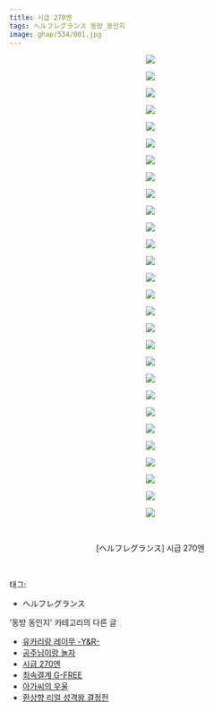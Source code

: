 ```yaml
---
title: 시급 270엔
tags: ヘルフレグランス 동방_동인지
image: ghap/534/001.jpg
---
```

<div class="article">
<p style="text-align: center; clear: none; float: none;"><img src="{{ site.nasurl }}/ghap/534/001.jpg"/></p>
<p style="text-align: center; clear: none; float: none;"><img src="{{ site.nasurl }}/ghap/534/002.jpg"/></p>
<p style="text-align: center; clear: none; float: none;"><img src="{{ site.nasurl }}/ghap/534/003.jpg"/></p>
<p style="text-align: center; clear: none; float: none;"><img src="{{ site.nasurl }}/ghap/534/004.jpg"/></p>
<p style="text-align: center; clear: none; float: none;"><img src="{{ site.nasurl }}/ghap/534/005.jpg"/></p>
<p style="text-align: center; clear: none; float: none;"><img src="{{ site.nasurl }}/ghap/534/006.jpg"/></p>
<p style="text-align: center; clear: none; float: none;"><img src="{{ site.nasurl }}/ghap/534/007.jpg"/></p>
<p style="text-align: center; clear: none; float: none;"><img src="{{ site.nasurl }}/ghap/534/008.jpg"/></p>
<p style="text-align: center; clear: none; float: none;"><img src="{{ site.nasurl }}/ghap/534/009.jpg"/></p>
<p style="text-align: center; clear: none; float: none;"><img src="{{ site.nasurl }}/ghap/534/010.jpg"/></p>
<p style="text-align: center; clear: none; float: none;"><img src="{{ site.nasurl }}/ghap/534/011.jpg"/></p>
<p style="text-align: center; clear: none; float: none;"><img src="{{ site.nasurl }}/ghap/534/012.jpg"/></p>
<p style="text-align: center; clear: none; float: none;"><img src="{{ site.nasurl }}/ghap/534/013.jpg"/></p>
<p style="text-align: center; clear: none; float: none;"><img src="{{ site.nasurl }}/ghap/534/014.jpg"/></p>
<p style="text-align: center; clear: none; float: none;"><img src="{{ site.nasurl }}/ghap/534/015.jpg"/></p>
<p style="text-align: center; clear: none; float: none;"><img src="{{ site.nasurl }}/ghap/534/016.jpg"/></p>
<p style="text-align: center; clear: none; float: none;"><img src="{{ site.nasurl }}/ghap/534/017.jpg"/></p>
<p style="text-align: center; clear: none; float: none;"><img src="{{ site.nasurl }}/ghap/534/018.jpg"/></p>
<p style="text-align: center; clear: none; float: none;"><img src="{{ site.nasurl }}/ghap/534/019.jpg"/></p>
<p style="text-align: center; clear: none; float: none;"><img src="{{ site.nasurl }}/ghap/534/020.jpg"/></p>
<p style="text-align: center; clear: none; float: none;"><img src="{{ site.nasurl }}/ghap/534/021.jpg"/></p>
<p style="text-align: center; clear: none; float: none;"><img src="{{ site.nasurl }}/ghap/534/022.jpg"/></p>
<p style="text-align: center; clear: none; float: none;"><img src="{{ site.nasurl }}/ghap/534/023.jpg"/></p>
<p style="text-align: center; clear: none; float: none;"><img src="{{ site.nasurl }}/ghap/534/024.jpg"/></p>
<p style="text-align: center; clear: none; float: none;"><img src="{{ site.nasurl }}/ghap/534/025.jpg"/></p>
<p style="text-align: center; clear: none; float: none;"><img src="{{ site.nasurl }}/ghap/534/026.jpg"/></p>
<p style="text-align: center; clear: none; float: none;"><img src="{{ site.nasurl }}/ghap/534/027.jpg"/></p>
<p style="text-align: center; clear: none; float: none;"><img src="{{ site.nasurl }}/ghap/534/028.jpg"/></p>
<p style="text-align: center; clear: none; float: none;"><br/></p>
<p style="text-align: center; clear: none; float: none;">[ヘルフレグランス] 시급 270엔</p>
<p><br/></p>
</div><div class="tagTrail">
<p>태그: </p>
<ul>
<li>ヘルフレグランス</li>
</ul>
</div><div class="another">
<p>'동방 동인지' 카테고리의 다른 글</p>
<ul>
<li><a href="/2016-06-24-ghap_536">유카리랑 레이무 -Y&amp;R-</a></li>
<li><a href="/2016-06-24-ghap_535">공주님이랑 놀자</a></li>
<li><a href="/2016-06-24-ghap_534">시급 270엔</a></li>
<li><a href="/2016-06-24-ghap_533">최속결계 G-FREE</a></li>
<li><a href="/2016-06-24-ghap_531">아가씨의 우울</a></li>
<li><a href="/2016-06-24-ghap_530">환상향 리얼 성격왕 결정전</a></li>
</ul>
</div><div class="cb_module cb_fluid">
<div class="cb_wrt cb_profile">
</div><!-- commentList close -->
</div>